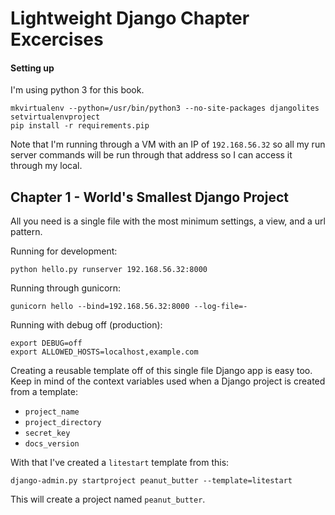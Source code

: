 Lightweight Django Chapter Excercises
=====================================

#### Setting up

I'm using python 3 for this book.

    mkvirtualenv --python=/usr/bin/python3 --no-site-packages djangolites
    setvirtualenvproject
    pip install -r requirements.pip

Note that I'm running through a VM with an IP of `192.168.56.32` so all my run server commands
will be run through that address so I can access it through my local.


## Chapter 1 - World's Smallest Django Project

All you need is a single file with the most minimum settings, a view, and a url pattern.


Running for development:

    python hello.py runserver 192.168.56.32:8000


Running through gunicorn:

    gunicorn hello --bind=192.168.56.32:8000 --log-file=-


Running with debug off (production):

    export DEBUG=off
    export ALLOWED_HOSTS=localhost,example.com


Creating a reusable template off of this single file Django app is easy too. Keep in mind of the
context variables used when a Django project is created from a template:

* `project_name`
* `project_directory`
* `secret_key`
* `docs_version`

With that I've created a `litestart` template from this:

    django-admin.py startproject peanut_butter --template=litestart

This will create a project named `peanut_butter`.

